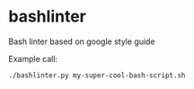bashlinter
==========
Bash linter based on google style guide

Example call:
```
./bashlinter.py my-super-cool-bash-script.sh
```